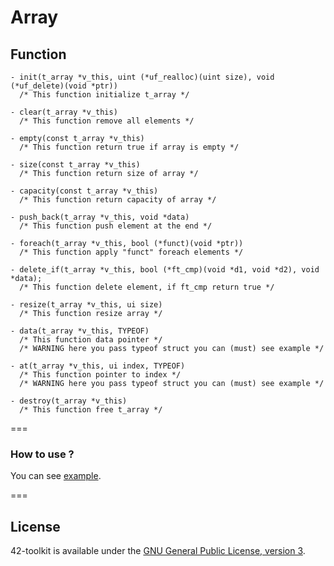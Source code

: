 Array
==========

## Function

	- init(t_array *v_this, uint (*uf_realloc)(uint size), void (*uf_delete)(void *ptr))
	  /* This function initialize t_array */

	- clear(t_array *v_this)
	  /* This function remove all elements */

	- empty(const t_array *v_this)
	  /* This function return true if array is empty */

	- size(const t_array *v_this)
	  /* This function return size of array */

	- capacity(const t_array *v_this)
	  /* This function return capacity of array */

	- push_back(t_array *v_this, void *data)
	  /* This function push element at the end */

	- foreach(t_array *v_this, bool (*funct)(void *ptr))
	  /* This function apply "funct" foreach elements */

	- delete_if(t_array *v_this, bool (*ft_cmp)(void *d1, void *d2), void *data);
	  /* This function delete element, if ft_cmp return true */

	- resize(t_array *v_this, ui size)
	  /* This function resize array */

	- data(t_array *v_this, TYPEOF)
	  /* This function data pointer */
	  /* WARNING here you pass typeof struct you can (must) see example */

	- at(t_array *v_this, ui index, TYPEOF)
	  /* This function pointer to index */
	  /* WARNING here you pass typeof struct you can (must) see example */

	- destroy(t_array *v_this)
	  /* This function free t_array */

===

### How to use ?

You can see [example](https://github.com/42School/42-toolkit/tree/master/examples/libc/array).

===
## License

42-toolkit is available under the [GNU General Public License, version 3](LICENSE).
